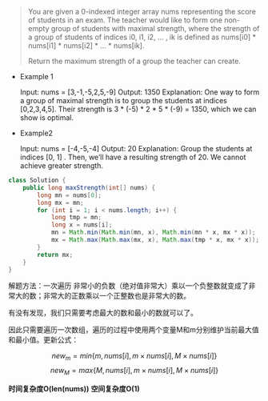 > You are given a 0-indexed integer array nums representing the score of students in an exam. The teacher would like
> to form one non-empty group of students with maximal strength, where the strength of a group of students of
> indices i0, i1, i2, ... , ik is defined as nums[i0] * nums[i1] * nums[i2] * ... * nums[ik].
>
> Return the maximum strength of a group the teacher can create.

* Example 1

  Input: nums = [3,-1,-5,2,5,-9]
  Output: 1350
  Explanation: One way to form a group of maximal strength is to group the students at indices [0,2,3,4,5]. Their
  strength is 3 * (-5) * 2 * 5 * (-9) = 1350, which we can show is optimal.


* Example2

  Input: nums = [-4,-5,-4]
  Output: 20
  Explanation: Group the students at indices [0, 1] . Then, we’ll have a resulting strength of 20. We cannot achieve
  greater strength.

```java
class Solution {
    public long maxStrength(int[] nums) {
        long mn = nums[0];
        long mx = mn;
        for (int i = 1; i < nums.length; i++) {
            long tmp = mn;
            long x = nums[i];
            mn = Math.min(Math.min(mn, x), Math.min(mn * x, mx * x));
            mx = Math.max(Math.max(mx, x), Math.max(tmp * x, mx * x));
        }
        return mx;
    }
}
```

解题方法：一次遍历
非常小的负数（绝对值非常大）乘以一个负整数就变成了非常大的数；非常大的正数乘以一个正整数也是非常大的数。

有没有发现，我们只需要考虑最大的数和最小的数就可以了。

因此只需要遍历一次数组，遍历的过程中使用两个变量M和m分别维护当前最大值和最小值。更新公式：

$$
new_m=min\lbrace m,nums[i],m×nums[i],M×nums[i]\rbrace
$$
$$
new_M=max\lbrace M,nums[i],m×nums[i],M×nums[i]\rbrace
$$

**时间复杂度O(len(nums))**
**空间复杂度O(1)**